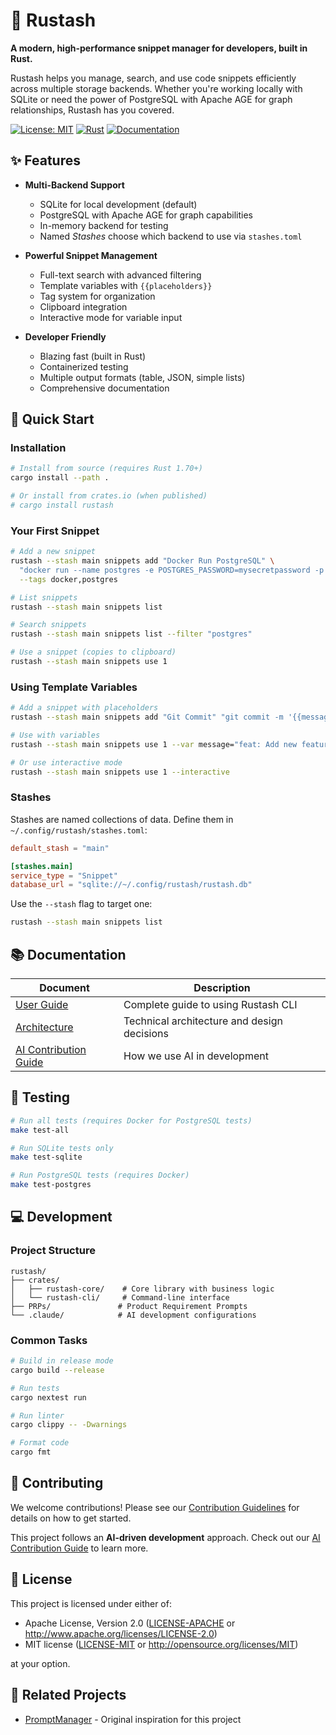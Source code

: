 # 🚀 Rustash

**A modern, high-performance snippet manager for developers, built in Rust.**

Rustash helps you manage, search, and use code snippets efficiently across multiple storage backends. Whether you're working locally with SQLite or need the power of PostgreSQL with Apache AGE for graph relationships, Rustash has you covered.

[![License: MIT](https://img.shields.io/badge/License-MIT-yellow.svg)](https://opensource.org/licenses/MIT)
[![Rust](https://github.com/rustash/rustash/actions/workflows/rust.yml/badge.svg)](https://github.com/rustash/rustash/actions)
[![Documentation](https://img.shields.io/badge/Docs-USER_GUIDE-blue)](USER_GUIDE.md)

## ✨ Features

- **Multi-Backend Support**
  - SQLite for local development (default)
  - PostgreSQL with Apache AGE for graph capabilities
  - In-memory backend for testing
  - Named *Stashes* choose which backend to use via `stashes.toml`

- **Powerful Snippet Management**
  - Full-text search with advanced filtering
  - Template variables with `{{placeholders}}`
  - Tag system for organization
  - Clipboard integration
  - Interactive mode for variable input

- **Developer Friendly**
  - Blazing fast (built in Rust)
  - Containerized testing
  - Multiple output formats (table, JSON, simple lists)
  - Comprehensive documentation

## 🚀 Quick Start

### Installation

```bash
# Install from source (requires Rust 1.70+)
cargo install --path .

# Or install from crates.io (when published)
# cargo install rustash
```

### Your First Snippet

```bash
# Add a new snippet
rustash --stash main snippets add "Docker Run PostgreSQL" \
  "docker run --name postgres -e POSTGRES_PASSWORD=mysecretpassword -p 5432:5432 -d postgres" \
  --tags docker,postgres

# List snippets
rustash --stash main snippets list

# Search snippets
rustash --stash main snippets list --filter "postgres"

# Use a snippet (copies to clipboard)
rustash --stash main snippets use 1
```

### Using Template Variables

```bash
# Add a snippet with placeholders
rustash --stash main snippets add "Git Commit" "git commit -m '{{message}}'" --tags git

# Use with variables
rustash --stash main snippets use 1 --var message="feat: Add new feature"

# Or use interactive mode
rustash --stash main snippets use 1 --interactive
```

### Stashes

Stashes are named collections of data. Define them in `~/.config/rustash/stashes.toml`:

```toml
default_stash = "main"

[stashes.main]
service_type = "Snippet"
database_url = "sqlite://~/.config/rustash/rustash.db"
```

Use the `--stash` flag to target one:

```bash
rustash --stash main snippets list
```

## 📚 Documentation

| Document | Description |
|----------|-------------|
| [User Guide](USER_GUIDE.md) | Complete guide to using Rustash CLI |
| [Architecture](ARCHITECTURE.md) | Technical architecture and design decisions |
| [AI Contribution Guide](CONTRIBUTING_WITH_AI.md) | How we use AI in development |

## 🧪 Testing

```bash
# Run all tests (requires Docker for PostgreSQL tests)
make test-all

# Run SQLite tests only
make test-sqlite

# Run PostgreSQL tests (requires Docker)
make test-postgres
```

## 💻 Development

### Project Structure

```
rustash/
├── crates/
│   ├── rustash-core/    # Core library with business logic
│   └── rustash-cli/     # Command-line interface
├── PRPs/               # Product Requirement Prompts
└── .claude/            # AI development configurations
```

### Common Tasks

```bash
# Build in release mode
cargo build --release

# Run tests
cargo nextest run

# Run linter
cargo clippy -- -Dwarnings

# Format code
cargo fmt
```

## 🤝 Contributing

We welcome contributions! Please see our [Contribution Guidelines](CONTRIBUTING.md) for details on how to get started.

This project follows an **AI-driven development** approach. Check out our [AI Contribution Guide](CONTRIBUTING_WITH_AI.md) to learn more.

## 📄 License

This project is licensed under either of:
- Apache License, Version 2.0 ([LICENSE-APACHE](LICENSE-APACHE) or http://www.apache.org/licenses/LICENSE-2.0)
- MIT license ([LICENSE-MIT](LICENSE-MIT) or http://opensource.org/licenses/MIT)

at your option.

## 🔗 Related Projects

- [PromptManager](https://github.com/siekman-io/PromptManager) - Original inspiration for this project